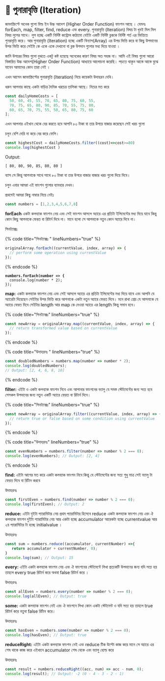 # 📿 পুনারাবৃত্তি (Iteration)

জাভাস্ক্রিপ্টে অনেক গুলো বিল্ড ইন উচ্চ আদেশ  (Higher Order Function) ফাংশন আছে । যেমনঃ forEach, map, filter, find, reduce এবং every. পুনারাবৃত্তি (Iteration) বিষয় টা খুবই মিল মিল বিষয় লুপের সাথে। লুপ হচ্ছে একটি নির্দিষ্ট কন্ট্রোল কাঠামো যেইটা  একটি নির্দিষ্ট ব্লককে নির্দিষ্ট শর্ত এর ভিত্তিতে পুনরাবৃতি করে। আর পুনারাবৃত্তি (Iteration) হচ্ছে একটি বিন্যাস(Array) এর উপর ভিত্তি করে বা কিছু উপদানের উপর ভিত্তি করে সেইটা কে একে একে দেখানো বা ব্লক উপদান গুলোর মধ্য দিয়ে যাওয়া ।&#x20;

জানি উপরের বিষয় গুলো বুঝতে একটু কষ্ট হয়েছে অনেকের কারণ বিষয় অত সহজ না। আমি এই বিষয় গুলো আরো বিস্তারিত উচ্চ আদেশ(Higher Order Function) আধ্যায়ে আলোচনা করেছি। পড়তে থাকুন আস্তে আস্তে বুঝে যাবেন আমাদের কোন তারা নেই ।&#x20;

এখন আসেন জাভাস্ক্রিপ্টের পুনারাবৃত্তি (Iteration) নিয়ে কয়েকটা উদাহরন দেখি।

ধরুন আপনার কাছে একটা বাড়ির দৈনিক খরচের তালিকা আছে। নিচের মত করে&#x20;

```javascript
const dailyHomeCosts = [
  50, 60, 45, 55, 70, 65, 80, 75, 60, 55,
  70, 75, 65, 80, 90, 85, 70, 55, 75, 80,
  60, 65, 70, 75, 55, 50, 65, 80, 75, 60
];

```

এখন আপনার এইখান থেকে বের করতে হবে আপনি ৮০ টাকা বা তার উপরে বাজার করেছেন সেই খরচ গুলো&#x20;

চলুন বেশি দেরি না করে বের করে ফেলি।&#x20;

```javascript
const highestCost = dailyHomeCosts.filter((cost)=>cost>=80)
console.log(highestCost )
```

Output:

```
[ 80, 80, 90, 85, 80, 80 ]
```

ব্যাস সে কিন্তু আপনাকে সাথে সাথে ৮০ টাকা বা তার উপরে বাজার বাজার খরচ গুলো দিয়ে দিবে।&#x20;

চলুন এবার আমরা এই ফাংশন গুলোর ব্যাবহার দেখব।

প্রথমেই আমরা কিছু নাম্বার নিয়ে নেইঃ

```javascript
const numbers = [1,2,3,4,5,6,7,8]
```

**forEach**  একটা কলব্যাক ফাংশন নেয় এবং সেই ফাংশন  আসলে অ্যারে এর প্রতিটা ইলিমেন্টের মধ্য দিয়ে যাবে কিন্তু কোন কিছু আপনাকে ফেরত বা রিটার্ন দিবে না। মানে হলো সে আপনাকে নতুন কোন অ্যারে দিবে না।&#x20;

সিনট্যাক্সঃ&#x20;

{% code title="সিনট্যাক্সঃ " lineNumbers="true" %}
```javascript
originalArray.forEach((currentValue, index, array) => {
  // perform some operation using currentValue
});
```
{% endcode %}

<pre class="language-javascript" data-title="উদাহরণঃ" data-line-numbers><code class="lang-javascript"><strong>numbers.forEach(number => {
</strong>  console.log(number * 2);
});
</code></pre>

**map:** একটা কলব্যাক ফাংশন নেয় এবং সেই আসলে অ্যারে  এর প্রতিটা ইলিমেন্টের মধ্য দিয়ে যাবে এবং আপনি যে  অ্যারেটা দিয়েছেন সেইটার উপর ভিত্তি করে আপনাকে একটা নতুন অ্যারে ফেরত দিবে। মনে রাখা শ্রেয় যে আপনাকে যে অ্যারে ফেরত দিবে সেইটার length  আর  map কে দেওয়া অ্যারে  এর length কিন্তু সমান হবে। &#x20;

{% code title="সিনট্যাক্সঃ" lineNumbers="true" %}
```javascript
const newArray = originalArray.map((currentValue, index, array) => {
  // return transformed value based on currentValue
});
```
{% endcode %}

{% code title="উদাহরনঃ " lineNumbers="true" %}
```javascript
const doubledNumbers = numbers.map(number => number * 2);
console.log(doubledNumbers); 
// Output: [2, 4, 6, 8, 10]
```
{% endcode %}

**filter:**  এইটা ও একটা কলব্যাক ফাংশন নিবে এবং আপানার ফাংশনের ভ্যালু যে সমস্ত স্টেটমেন্টের জন্য সত্য হবে সেসকল উপদানের জন্য নতুন একটি অ্যারে ফেরত বা রিটার্ন দিবে।&#x20;

{% code title="সিনট্যাক্সঃ" lineNumbers="true" %}
```javascript
const newArray = originalArray.filter((currentValue, index, array) => {
  // return true or false based on some condition using currentValue
});

```
{% endcode %}

{% code title="উদাহরনঃ" lineNumbers="true" %}
```javascript
const evenNumbers = numbers.filter(number => number % 2 === 0);
console.log(evenNumbers); // Output: [2, 4]
```
{% endcode %}

**find:**  এইটা আগের মত করে একটা কলব্যাক ফাংশন নিবে কিন্তু যে স্টেটমেন্টের জন্য সত্য শুধু মাত্র সেই ভ্যালু টা ফেরত দিবে বা রির্টান করবে

উদাহরনঃ&#x20;

```javascript
const firstEven = numbers.find(number => number % 2 === 0);
console.log(firstEven); // Output: 2
```

**reduce:** এইটা দুইটা প্যারামিটার নেয় প্রথম প্যারামিটার হিসেবে reduce একটা কলব্যাক ফাংশন নেয় এবং ঐ কলব্যাক ফাংশন দুইটা প্যারামিটার নেয় আর একটা হচ্ছে accumulator আরেকটা হচ্ছে currentvalue আর ২য় প্যারামিটার টা হচ্ছে initialvalue ।&#x20;

উদাহরনঃ&#x20;

```javascript
const sum = numbers.reduce((accumulator, currentNumber) =>{
   return accumulator + currentNumber, 0);
}
console.log(sum); // Output: 15
```

**every:** এইটা একটা কলব্যাক ফাংশন নেয় এবং ঐ ফাংশনের স্টেটমেন্টে লিখা প্রত্যকটি উপদানের জন্য যদি সত্য হয় তাহলে every true রিটার্ন করে অথবা false রিটার্ন করে ।&#x20;

উদাহরনঃ&#x20;

```javascript
const allEven = numbers.every(number => number % 2 === 0);
console.log(allEven); // Output: true
```

**some:** একটা কলব্যাক ফাংশন নেই এবং ঐ ফাংশনে লিখা কোন একটা স্টেটমেন্ট ও যদি সত্য হয় তাহলে true রিটার্ন করে নতুবা false রির্টান করে।&#x20;

উদাহরনঃ&#x20;

```javascript
const hasEven = numbers.some(number => number % 2 === 0);
console.log(hasEven); // Output: true
```

**reduceRight:**  এইটা একটা কলব্যাক ফাংশন নেই এবং reduce টিক উল্টো কাজ করে মানে সে অ্যারে এর শেষ থাকে কাজ করে এইখানে accumulator শেষ থেকে এবং ভ্যালু হোল্ড করে&#x20;

উদাহরনঃ&#x20;

```javascript
const result = numbers.reduceRight((acc, num) => acc - num, 0);
console.log(result); // Output: -2 (0 - 4 - 3 - 2 - 1)
```
